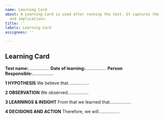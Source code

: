 ```yaml
---
name: Learning Card
about: A Learning Card is used after running the test. It captures the insights, reflections,
  and implications.
title: ''
labels: Learning Card
assignees: ''

---
```


## Learning Card
**Test name:**.................
**Date of learning:**.................
**Person Responsible:**.................

**1 HYPOTHESIS**
We believe that.................


**2 OBSERVATION**
We observed.................


**3 LEARNINGS & INSIGHT**
From that we learned that.................


**4 DECISIONS AND ACTION**
Therefore, we will.................
